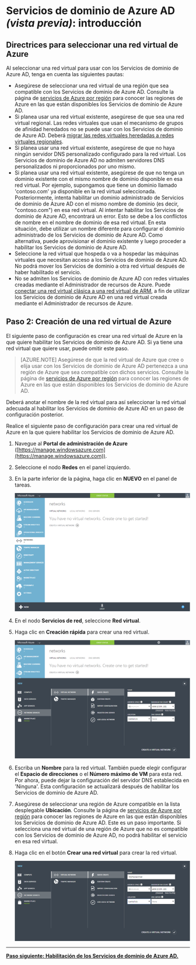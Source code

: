 <properties
	pageTitle="Vista previa de los Servicios de dominio de Azure Active Directory: introducción | Microsoft Azure"
	description="Introducción a los Servicios de dominio de Azure Active Directory"
	services="active-directory-ds"
	documentationCenter=""
	authors="mahesh-unnikrishnan"
	manager="stevenpo"
	editor="curtand"/>

<tags
	ms.service="active-directory-ds"
	ms.workload="identity"
	ms.tgt_pltfrm="na"
	ms.devlang="na"
	ms.topic="article"
	ms.date="01/26/2016"
	ms.author="maheshu"/>

# Servicios de dominio de Azure AD *(vista previa)*: introducción

## Directrices para seleccionar una red virtual de Azure
Al seleccionar una red virtual para usar con los Servicios de dominio de Azure AD, tenga en cuenta las siguientes pautas:

- Asegúrese de seleccionar una red virtual de una región que sea compatible con los Servicios de dominio de Azure AD. Consulte la página de [servicios de Azure por región](https://azure.microsoft.com/regions/#services/) para conocer las regiones de Azure en las que están disponibles los Servicios de dominio de Azure AD.
- Si planea usar una red virtual existente, asegúrese de que sea una red virtual regional. Las redes virtuales que usan el mecanismo de grupos de afinidad heredados no se puede usar con los Servicios de dominio de Azure AD. Deberá [migrar las redes virtuales heredadas a redes virtuales regionales](../virtual-networks-migrate-to-regional-vnet.md).
- Si planea usar una red virtual existente, asegúrese de que no haya ningún servidor DNS personalizado configurado para la red virtual. Los Servicios de dominio de Azure AD no admiten servidores DNS personalizados ni proporcionados por uno mismo.
- Si planea usar una red virtual existente, asegúrese de que no tenga un dominio existente con el mismo nombre de dominio disponible en esa red virtual. Por ejemplo, supongamos que tiene un dominio llamado 'contoso.com' ya disponible en la red virtual seleccionada. Posteriormente, intenta habilitar un dominio administrado de Servicios de dominio de Azure AD con el mismo nombre de dominio (es decir, "contoso.com") en esa red virtual. Al intentar habilitar los Servicios de dominio de Azure AD, encontrará un error. Esto se debe a los conflictos de nombre en el nombre de dominio de esa red virtual. En esta situación, debe utilizar un nombre diferente para configurar el dominio administrado de los Servicios de dominio de Azure AD. Como alternativa, puede aprovisionar el dominio existente y luego proceder a habilitar los Servicios de dominio de Azure AD.
- Seleccione la red virtual que hospeda o va a hospedar las máquinas virtuales que necesitan acceso a los Servicios de dominio de Azure AD. No podrá mover los Servicios de dominio a otra red virtual después de haber habilitado el servicio.
- No se admiten los Servicios de dominio de Azure AD con redes virtuales creadas mediante el Administrador de recursos de Azure. Puede [conectar una red virtual clásica a una red virtual de ARM](../vpn-gateway/virtual-networks-configure-vnet-to-vnet-connection.md), a fin de utilizar los Servicios de dominio de Azure AD en una red virtual creada mediante el Administrador de recursos de Azure.


## Paso 2: Creación de una red virtual de Azure
El siguiente paso de configuración es crear una red virtual de Azure en la que quiere habilitar los Servicios de dominio de Azure AD. Si ya tiene una red virtual que quiere usar, puede omitir este paso.

> [AZURE.NOTE] Asegúrese de que la red virtual de Azure que cree o elija usar con los Servicios de dominio de Azure AD pertenezca a una región de Azure que sea compatible con dichos servicios. Consulte la página de [servicios de Azure por región](https://azure.microsoft.com/regions/#services/) para conocer las regiones de Azure en las que están disponibles los Servicios de dominio de Azure AD.

Deberá anotar el nombre de la red virtual para así seleccionar la red virtual adecuada al habilitar los Servicios de dominio de Azure AD en un paso de configuración posterior.

Realice el siguiente paso de configuración para crear una red virtual de Azure en la que quiere habilitar los Servicios de dominio de Azure AD.

1. Navegue al **Portal de administración de Azure** ([https://manage.windowsazure.com](https://manage.windowsazure.com)).
2. Seleccione el nodo **Redes** en el panel izquierdo.
3. En la parte inferior de la página, haga clic en **NUEVO** en el panel de tareas.

    ![Nodo Redes virtuales](./media/active-directory-domain-services-getting-started/virtual-networks.png)

4. En el nodo **Servicios de red**, seleccione **Red virtual**.
5. Haga clic en **Creación rápida** para crear una red virtual.

    ![Red virtual: creación rápida](./media/active-directory-domain-services-getting-started/virtual-network-quickcreate.png)

6. Escriba un **Nombre** para la red virtual. También puede elegir configurar el **Espacio de direcciones** o el **Número máximo de VM** para esta red. Por ahora, puede dejar la configuración del servidor DNS establecida en 'Ninguna'. Esta configuración se actualizará después de habilitar los Servicios de dominio de Azure AD.
7. Asegúrese de seleccionar una región de Azure compatible en la lista desplegable **Ubicación**. Consulte la página de [servicios de Azure por región](https://azure.microsoft.com/regions/#services/) para conocer las regiones de Azure en las que están disponibles los Servicios de dominio de Azure AD. Este es un paso importante. Si selecciona una red virtual de una región de Azure que no es compatible con los Servicios de dominio de Azure AD, no podrá habilitar el servicio en esa red virtual.
8. Haga clic en el botón **Crear una red virtual** para crear la red virtual.

    ![Creación de una red virtual para los Servicios de dominio de Azure AD.](./media/active-directory-domain-services-getting-started/create-vnet.png)

---
[**Paso siguiente: Habilitación de los Servicios de dominio de Azure AD.**](active-directory-ds-getting-started-enableaadds.md)

<!---HONumber=AcomDC_0128_2016-->